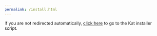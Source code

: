 ```yaml
---
permalink: /install.html
---
```


<script>
window.location.href = "/install";
</script>

<p>If you are not redirected automatically, <a href="/install">click here</a> to go to the Kat installer script.</p>